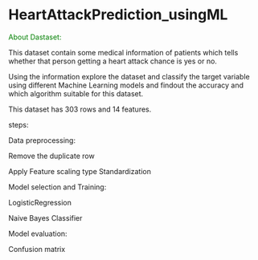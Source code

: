 # HeartAttackPrediction_usingML
<p style="color:green">About Dastaset:</p>

This dataset contain some medical information of patients which tells whether that person getting a heart attack chance is yes or no. 

Using the information explore the dataset and classify the target variable using different Machine Learning models and findout the accuracy and which algorithm suitable for this dataset.

This dataset has 303 rows and 14 features.

steps:

Data preprocessing:

Remove the duplicate row

Apply Feature scaling type Standardization

Model selection and Training:

LogisticRegression

Naive Bayes Classifier

Model evaluation:

Confusion matrix


